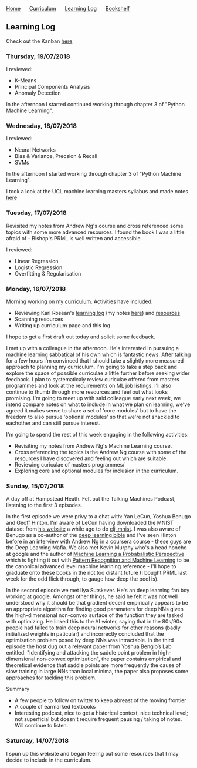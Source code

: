 <p>
  <a style="padding-right:20px;" href="./index.html">Home</a>
  <a style="padding-right:20px;" href="./curriculum.html">Curriculum</a>
  <a style="padding-right:20px;" href="./learning_log.html">Learning Log</a>
  <a style="padding-right:20px;" href="./bookshelf.html">Bookshelf</a>
</p>

## Learning Log

Check out the Kanban [here](https://github.com/coxy1989/mlsabbatical/projects/1)

### Thursday, 19/07/2018

I reviewed:

- K-Means
- Principal Components Analysis
- Anomaly Detection

In the afternoon I started continued working through chapter 3 of "Python Machine Learning".

### Wednesday, 18/07/2018

I reviewed:

- Neural Networks
- Bias & Variance, Precsion & Recall
- SVMs

In the afternoon I started working through chapter 3 of "Python Machine Learning".

I took a look at the UCL machine learning masters syllabus and made notes [here](https://github.com/coxy1989/mlsabbatical/blob/master/notes/02-ucl-masters-curriculum.md)

### Tuesday, 17/07/2018

Revisited my notes from Andrew Ng's course and cross referenced some topics with some more advanced resources. I found the book I was a little afraid of - Bishop's PRML is well written and accessible.

I reviewed:

- Linear Regression
- Logistic Regression
- Overfitting & Regularisation

### Monday, 16/07/2018


Morning working on my [curriculum](https://www.coxy1989.com/curriculum.html). Activities have included:

- Reviewing Karl Rosean's [learning log](http://karlrosaen.com/ml/learning-log/) (my notes [here](https://github.com/coxy1989/mlsabbatical/blob/master/notes/01-karl-rosaen-learning-log-notes.md)) and [resources](http://karlrosaen.com/ml/)
- Scanning resources
- Writing up curriculum page and this log

I hope to get a first draft out today and solicit some feedback. 

I met up with a colleague in the afternoon. He's interested in pursuing a machine learning sabbatical of his own which is fantastic news. After talking for a few hours I'm convinced that I should take a slightly more measured approach to planning my curriculum. I'm going to take a step back and explore the space of possible curriculae a little further before seeking wider feedback. I plan to systematicaly review curiculae offered from masters programmes and look at the requirements on ML job listings. I'll also continue to thumb through more resources and feel out what looks promising. I'm going to meet up with said colleague early next week, we intend compare notes on what to include in what we plan on learning, we've agreed it makes sense to share a set of 'core modules' but to have the freedom to also pursue 'optional modules' so that we're not shackled to eachother and can still pursue interest.

I'm going to spend the rest of this week engaging in the following activities:

- Revisiting my notes from Andrew Ng's Machine Learning course.
- Cross referencing the topics is the Andrew Ng course with some of the resources I have discovered and feeling out which are suitable.
- Reviewing curiculae of masters programmes/
- Exploring core and optional modules for inclusion in the curriculum.


### Sunday, 15/07/2018

A day off at Hampstead Heath. Felt out the Talking Machines Podcast, listening to the first 3 episodes.

In the first episode we were privy to a chat with: Yan LeCun, Yoshua Benugo and Geoff Hinton. I'm aware of LeCun having downloaded the MNIST dataset from [his website](http://yann.lecun.com/exdb/mnist/) a while ago to do [clj_mnist](https://github.com/coxy1989/clj_mnist). I was also aware of Benugo as a co-author of the [deep learning bible](https://www.amazon.co.uk/Deep-Learning-Adaptive-Computation-Machine/dp/0262035618) and I've seen Hinton before in an interview with Andrew Ng in a coursera course - these guys are the Deep Learning Mafia. We also met Kevin Murphy who's a head honcho at google and the author of [Machine Learning a Probabalistic Perspective](https://www.amazon.co.uk/Machine-Learning-Probabilistic-Perspective-Computation/dp/0262018020) which is fighting it out with [Pattern Recognition and Machine Learning](https://www.amazon.co.uk/Pattern-Recognition-Learning-Information-Statistics/dp/0387310738) to be the canonical advanced level machine learining reference  - I'll hope to graduate onto these books in the not too distant future (I bought PRML last week for the odd flick through, to gauge how deep the pool is).

In the second episode we met Ilya Sutskever. He's an deep learning fan boy working at google. Amongst other things, he said he felt it was not well understood why it should be that gradient decent empirically appears to be an appropriate algorithm for finding good paramaters for deep NNs given the high-dimensional non-convex surface of the function they are tasked with optimizing. He linked this to the AI winter, saying that in the 80s/90s people had failed to train deep neural networks for other reasons (badly initialized weights in paticular) and incorrectly concluded that the optimisation problem posed by deep NNs was intractable. In the third episode the host dug out a relevant paper from Yoshua Bengio’s Lab entitled: "Identifying and attacking the saddle point problem in high-dimensional non-convex optimization", the paper contains empirical and theoretical evidence that saddle points are more frequently the cause of slow training in large NNs than local minima, the paper also proposes some approaches for tackling this problem.

Summary

- A few people to follow on twitter to keep abreast of the moving frontier
- A couple of earmarked textbooks
- Interesting podcast, nice to get a historical context, nice technical level; not superficial but doesn't require frequent pausing / taking of notes. Will continue to listen.


### Saturday, 14/07/2018

I spun up this website and began feeling out some resources that I may decide to include in the curriculum.

